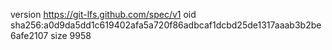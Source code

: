 version https://git-lfs.github.com/spec/v1
oid sha256:a0d9da5dd1c619402afa5a720f86adbcaf1dcbd25de1317aaab3b2be6afe2107
size 9958

